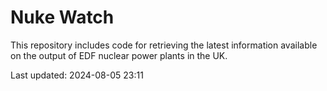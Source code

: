 # Nuke Watch

This repository includes code for retrieving the latest information available on the output of EDF nuclear power plants in the UK.

Last updated: 2024-08-05 23:11